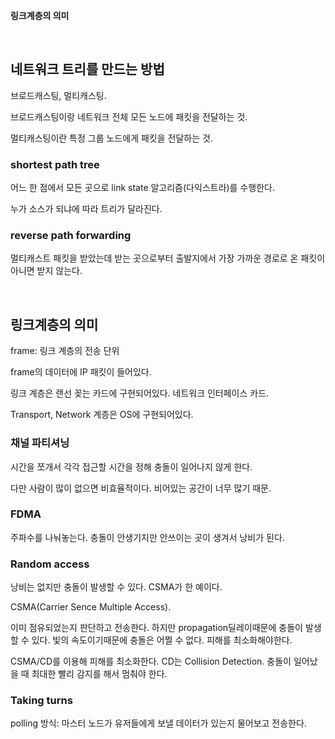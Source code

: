 **링크계층의 의미**

<br>

## 네트워크 트리를 만드는 방법

브로드캐스팅, 멀티캐스팅.

브로드캐스팅이랑 네트워크 전체 모든 노드에 패킷을 전달하는 것.

멀티캐스팅이란 특정 그룹 노드에게 패킷을 전달하는 것.

### shortest path tree

어느 한 점에서 모든 곳으로 link state 알고리즘(다익스트라)를 수행한다.

누가 소스가 되냐에 따라 트리가 달라진다.

### reverse path forwarding

멀티캐스트 패킷을 받았는데 받는 곳으로부터 출발지에서 가장 가까운 경로로 온 패킷이 아니면 받지 않는다.

<br>

## 링크계층의 의미

frame: 링크 계층의 전송 단위

frame의 데이터에 IP 패킷이 들어있다.

링크 계층은 랜선 꽂는 카드에 구현되어있다. 네트워크 인터페이스 카드.

Transport, Network 계층은 OS에 구현되어있다.

### 채널 파티셔닝

시간을 쪼개서 각각 접근할 시간을 정해 충돌이 일어나지 않게 한다.

다만 사람이 많이 없으면 비효율적이다. 비어있는 공간이 너무 많기 때문.

### FDMA

주파수를 나눠놓는다. 충돌이 안생기지만 안쓰이는 곳이 생겨서 낭비가 된다.

### Random access

낭비는 없지만 충돌이 발생할 수 있다. CSMA가 한 예이다.

CSMA(Carrier Sence Multiple Access).

이미 점유되었는지 판단하고 전송한다. 하지만 propagation딜레이때문에 충돌이 발생할 수 있다. 빛의 속도이기때문에 충돌은 어쩔 수 없다. 피해를 최소화해야한다.

CSMA/CD를 이용해 피해를 최소화한다. CD는 Collision Detection. 충돌이 일어났을 때 최대한 빨리 감지를 해서 멈춰야 한다.

### Taking turns

polling 방식: 마스터 노드가 유저들에게 보낼 데이터가 있는지 물어보고 전송한다.
